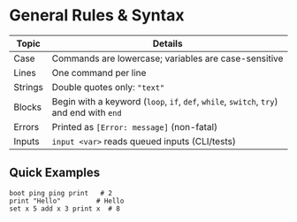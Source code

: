 # General Rules & Syntax

| Topic | Details |
|------|---------|
| Case | Commands are lowercase; variables are case-sensitive |
| Lines | One command per line |
| Strings | Double quotes only: `"text"` |
| Blocks | Begin with a keyword (`loop`, `if`, `def`, `while`, `switch`, `try`) and end with `end` |
| Errors | Printed as `[Error: message]` (non-fatal) |
| Inputs | `input <var>` reads queued inputs (CLI/tests) |

## Quick Examples
```tl
boot ping ping print   # 2
print "Hello"         # Hello
set x 5 add x 3 print x  # 8
```